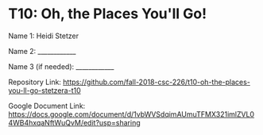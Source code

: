 # T10: Oh, the Places You'll Go!


Name 1: Heidi Stetzer

Name 2: ____________

Name 3 (if needed): ____________

Repository Link: https://github.com/fall-2018-csc-226/t10-oh-the-places-you-ll-go-stetzera-t10

Google Document Link: https://docs.google.com/document/d/1vbWVSdqimAUmuTFMX321imlZVL04WB4hxqaNftWuQvM/edit?usp=sharing
